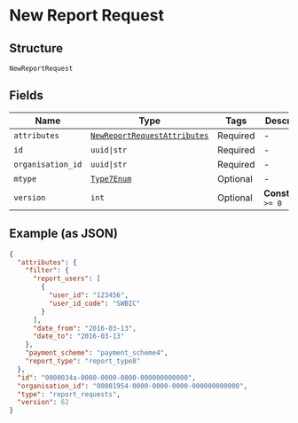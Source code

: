 
# New Report Request

## Structure

`NewReportRequest`

## Fields

| Name | Type | Tags | Description |
|  --- | --- | --- | --- |
| `attributes` | [`NewReportRequestAttributes`](../../doc/models/new-report-request-attributes.md) | Required | - |
| `id` | `uuid\|str` | Required | - |
| `organisation_id` | `uuid\|str` | Required | - |
| `mtype` | [`Type7Enum`](../../doc/models/type-7-enum.md) | Optional | - |
| `version` | `int` | Optional | **Constraints**: `>= 0` |

## Example (as JSON)

```json
{
  "attributes": {
    "filter": {
      "report_users": [
        {
          "user_id": "123456",
          "user_id_code": "SWBIC"
        }
      ],
      "date_from": "2016-03-13",
      "date_to": "2016-03-13"
    },
    "payment_scheme": "payment_scheme4",
    "report_type": "report_type8"
  },
  "id": "0000034a-0000-0000-0000-000000000000",
  "organisation_id": "00001954-0000-0000-0000-000000000000",
  "type": "report_requests",
  "version": 62
}
```

